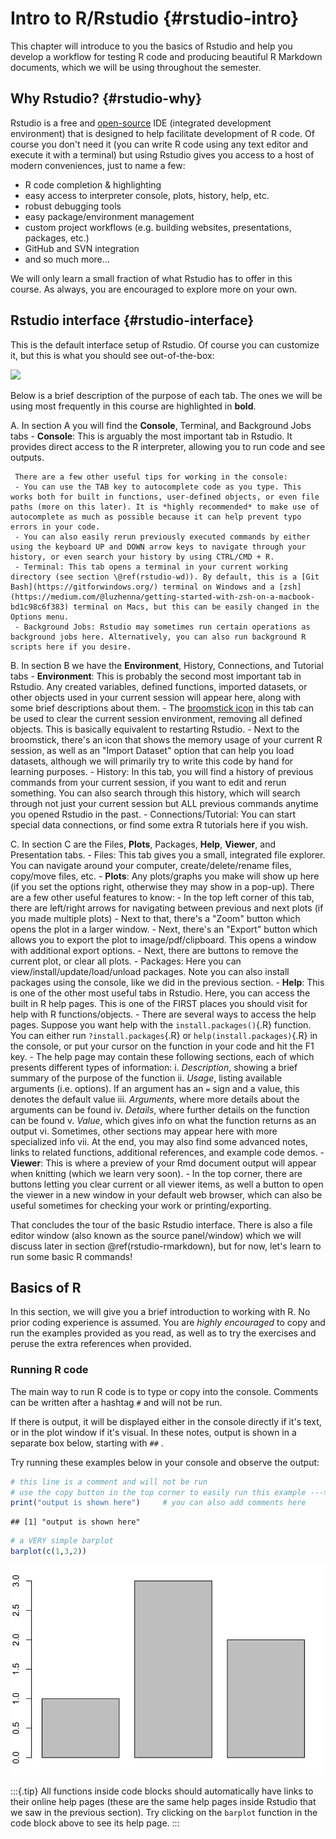 

# Intro to R/Rstudio {#rstudio-intro}


This chapter will introduce to you the basics of Rstudio and help you develop a workflow for testing R code and producing beautiful R Markdown documents, which we will be using throughout the semester.



## Why Rstudio? {#rstudio-why}


Rstudio is a free and [open-source](https://github.com/rstudio/rstudio) IDE (integrated development environment) that is designed to help facilitate development of R code. Of course you don't need it (you can write R code using any text editor and execute it with a terminal) but using Rstudio gives you access to a host of modern conveniences, just to name a few:

 - R code completion & highlighting
 - easy access to interpreter console, plots, history, help, etc.
 - robust debugging tools
 - easy package/environment management
 - custom project workflows (e.g. building websites, presentations, packages, etc.)
 - GitHub and SVN integration
 - and so much more...

We will only learn a small fraction of what Rstudio has to offer in this course. As always, you are encouraged to explore more on your own.



## Rstudio interface {#rstudio-interface}


This is the default interface setup of Rstudio. Of course you can customize it, but this is what you should see out-of-the-box:

![](https://i.imgur.com/V9PAoE2.png)

Below is a brief description of the purpose of each tab. The ones we will be using most frequently in this course are highlighted in **bold**.


 A.  In section A you will find the **Console**, Terminal, and Background Jobs tabs
     - **Console**: This is arguably the most important tab in Rstudio. It provides direct access to the R interpreter, allowing you to run code and see outputs.
     
     There are a few other useful tips for working in the console:
     - You can use the TAB key to autocomplete code as you type. This works both for built in functions, user-defined objects, or even file paths (more on this later). It is *highly recommended* to make use of autocomplete as much as possible because it can help prevent typo errors in your code.
     - You can also easily rerun previously executed commands by either using the keyboard UP and DOWN arrow keys to navigate through your history, or even search your history by using CTRL/CMD + R.
     - Terminal: This tab opens a terminal in your current working directory (see section \@ref(rstudio-wd)). By default, this is a [Git Bash](https://gitforwindows.org/) terminal on Windows and a [zsh](https://medium.com/@luzhenna/getting-started-with-zsh-on-a-macbook-bd1c98c6f383) terminal on Macs, but this can be easily changed in the Options menu.
     - Background Jobs: Rstudio may sometimes run certain operations as background jobs here. Alternatively, you can also run background R scripts here if you desire.
     
 B.  In section B we have the **Environment**, History, Connections, and Tutorial tabs
     - **Environment**: This is probably the second most important tab in Rstudio. Any created variables, defined functions, imported datasets, or other objects used in your current session will appear here, along with some brief descriptions about them.
       - The [broomstick icon](https://i.imgur.com/llL6kyv.png) in this tab can be used to clear the current session environment, removing all defined objects. This is basically equivalent to restarting Rstudio.
       - Next to the broomstick, there's an icon that shows the memory usage of your current R session, as well as an "Import Dataset" option that can help you load datasets, although we will primarily try to write this code by hand for learning purposes.
     - History: In this tab, you will find a history of previous commands from your current session, if you want to edit and rerun something. You can also search through this history, which will search through not just your current session but ALL previous commands anytime you opened Rstudio in the past.
     - Connections/Tutorial: You can start special data connections, or find some extra R tutorials here if you wish.
     
 C.  In section C are the Files, **Plots**, Packages, **Help**, **Viewer**, and Presentation tabs.
     - Files: This tab gives you a small, integrated file explorer. You can navigate around your computer, create/delete/rename files, copy/move files, etc.
     - **Plots**: Any plots/graphs you make will show up here (if you set the options right, otherwise they may show in a pop-up). There are a few other useful features to know:
       - In the top left corner of this tab, there are left/right arrows for navigating between previous and next plots (if you made multiple plots)
       - Next to that, there's a "Zoom" button which opens the plot in a larger window.
       - Next, there's an "Export" button which allows you to export the plot to image/pdf/clipboard. This opens a window with additional export options.
       - Next, there are buttons to remove the current plot, or clear all plots.
     - Packages: Here you can view/install/update/load/unload packages. Note you can also install packages using the console, like we did in the previous section.
     - **Help**: This is one of the other most useful tabs in Rstudio. Here, you can access the built in R help pages. This is one of the FIRST places you should visit for help with R functions/objects.
       - There are several ways to access the help pages. Suppose you want help with the `install.packages()`{.R} function. You can either run `?install.packages`{.R} or `help(install.packages)`{.R} in the console, or put your cursor on the function in your code and hit the F1 key.
       - The help page may contain these following sections, each of which presents different types of information:
         i.   *Description*, showing a brief summary of the purpose of the function
         ii.  *Usage*, listing available arguments (i.e. options). If an argument has an ` = ` sign and a value, this denotes the default value
         iii. *Arguments*, where more details about the arguments can be found
         iv.  *Details*, where further details on the function can be found
         v.   *Value*, which gives info on what the function returns as an output
         vi.  Sometimes, other sections may appear here with more specialized info
         vii. At the end, you may also find some advanced notes, links to related functions, additional references, and example code demos.
     - **Viewer**: This is where a preview of your Rmd document output will appear when knitting (which we learn very soon).
       - In the top corner, there are buttons letting you clear current or all viewer items, as well a button to open the viewer in a new window in your default web browser, which can also be useful sometimes for checking your work or printing/exporting.


That concludes the tour of the basic Rstudio interface. There is also a file editor window (also known as the source panel/window) which we will discuss later in section \@ref(rstudio-rmarkdown), but for now, let's learn to run some basic R commands!




## Basics of R


In this section, we will give you a brief introduction to working with R. No prior coding experience is assumed. You are *highly encouraged* to copy and run the examples provided as you read, as well as to try the exercises and peruse the extra references when provided.



### Running R code


The main way to run R code is to type or copy into the console. Comments can be written after a hashtag `#` and will not be run.

If there is output, it will be displayed either in the console directly if it's text, or in the plot window if it's visual. In these notes, output is shown in a separate box below, starting with `##` .

Try running these examples below in your console and observe the output:


``` r
# this line is a comment and will not be run
# use the copy button in the top corner to easily run this example --->
print("output is shown here")     # you can also add comments here
```

```
## [1] "output is shown here"
```




``` r
# a VERY simple barplot
barplot(c(1,3,2))
```

<img src="02-rstudio-basics_files/figure-html/visual-output-1.svg" width="576" />


:::{.tip}
All functions inside code blocks should automatically have links to their online help pages (these are the same help pages inside Rstudio that we saw in the previous section). Try clicking on the `barplot` function in the code block above to see its help page.
:::


### 





















<!--

- basic rundown of R commands
- add notes about common console issues
  - `>` prompt character
  - `+` prompt when line not ended
  - white space and splitting lines
  - saving doesn't return
  - practice using tab
  - practice using console history


## R Markdown {#rstudio-rmarkdown}

- things to cover
  - rmd document overview
    - knit and view
    - yaml
    - code chunks
      - setup chunk
      - name
      - options
    - markdown

  - testing code interactively
  - libraries
  - troubleshooting tips



::: {.tip}
You only need to install a package to your computer once, but you need to load it every time you want to use it in an R session.

To install a package, either use the "Install" button in the Packages tab, or copy the following into the console, replacing "packageName" with the name of the package you want to install.


``` r
install.packages("packageName")
```
:::



### Working directory {#rstudio-wd}




<details><summary>Exercise solutions</summary>


``` r
head(mtcars)
```

```
##                    mpg cyl disp  hp drat    wt  qsec vs am
## Mazda RX4         21.0   6  160 110 3.90 2.620 16.46  0  1
## Mazda RX4 Wag     21.0   6  160 110 3.90 2.875 17.02  0  1
## Datsun 710        22.8   4  108  93 3.85 2.320 18.61  1  1
## Hornet 4 Drive    21.4   6  258 110 3.08 3.215 19.44  1  0
## Hornet Sportabout 18.7   8  360 175 3.15 3.440 17.02  0  0
## Valiant           18.1   6  225 105 2.76 3.460 20.22  1  0
##                   gear carb
## Mazda RX4            4    4
## Mazda RX4 Wag        4    4
## Datsun 710           4    1
## Hornet 4 Drive       3    1
## Hornet Sportabout    3    2
## Valiant              3    1
```

</details> 

-->
